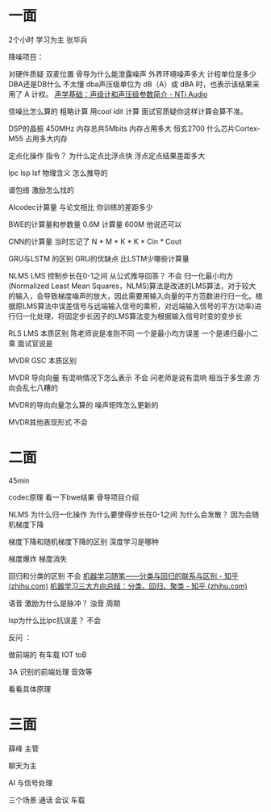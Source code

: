 
# 一面

2个小时 学习为主 张华兵

降噪项目：

对硬件质疑  双麦位置 骨导为什么能泄露噪声 外界环境噪声多大  计程单位是多少 DBA还是DB什么  不太懂 dba声压级单位为 dB（A）或 dBA 时，也表示该结果采用了 A 计权。
[声学基础：声级计和声压级参数简介 - NTi Audio](https://www.ntiaudio.cn/%e5%ae%a2%e6%88%b7%e6%94%af%e6%8c%81/%e6%8b%93%e5%b1%95/%e5%a3%b0%e5%ad%a6%e5%9f%ba%e7%a1%80%ef%bc%9a%e5%a3%b0%e7%ba%a7%e8%ae%a1%e5%92%8c%e5%a3%b0%e5%8e%8b%e7%ba%a7%e5%8f%82%e6%95%b0%e7%ae%80%e4%bb%8b/)


信噪比怎么算的  粗略计算 用cool idit 计算 面试官质疑你这样计算会算不准。

DSP的晶振  450MHz  内存总共5Mbits  内存占用多大 恒玄2700 什么芯片Cortex-M55 占用多大内存

定点化操作 指令？  为什么定点比浮点快  浮点定点结果差距多大 

lpc lsp lsf 物理含义 怎么推导的  

谱包络  激励怎么找的  

AIcodec计算量 与论文相比 你训练的差距多少 

BWE的计算量和参数量  0.6M 计算量 600M  他说还可以  

CNN的计算量  当时忘记了 N * M * K * K * Cin * Cout

GRU与LSTM 的区别 GRU的优缺点 比LSTM少哪些计算量 

NLMS LMS   控制步长在0-1之间   从公式推导回答？ 不会   归一化最小均方(Normalized Least Mean Squares，NLMS)算法是改进的LMS算法，对于较大的输入，会导致梯度噪声的放大，因此需要用输入向量的平方范数进行归一化。根据原LMS算法中误差信号与远端输入信号的乘积，对远端输入信号的平方(功率)进行归一化处理，将固定步长因子的LMS算法变为根据输入信号时变的变步长

RLS LMS 本质区别  陈老师说是准则不同  一个是最小均方误差 一个是递归最小二乘 
面试官说是

MVDR GSC 本质区别 

MVDR 导向向量 有混响情况下怎么表示  不会  问老师是说有混响 相当于多生源 方向会乱七八糟的

MVDR的导向向量怎么算的  噪声矩阵怎么更新的

MVDR其他表现形式  不会 

# 二面

45min  

codec原理 看一下bwe结果  骨导项目介绍

NLMS 为什么归一化操作  为什么要使得步长在0-1之间  为什么会发散？  因为会随机梯度下降 

梯度下降和随机梯度下降的区别 深度学习是哪种 

梯度爆炸 梯度消失

回归和分类的区别 不会 [机器学习随笔——分类与回归的联系与区别 - 知乎 (zhihu.com)](https://zhuanlan.zhihu.com/p/589535856)  [机器学习三大方向总结：分类、回归、聚类 - 知乎 (zhihu.com)](https://zhuanlan.zhihu.com/p/285941609)

语音 激励为什么是脉冲？  浊音 周期 

lsp为什么比lpc抗误差？ 不会 

反问 ：

做前端的 有车载 IOT toB 

3A  识别的前端处理 音效等

看看具体原理

# 三面

薛峰 主管

聊天为主

AI 与信号处理

三个场景 通话 会议 车载 





